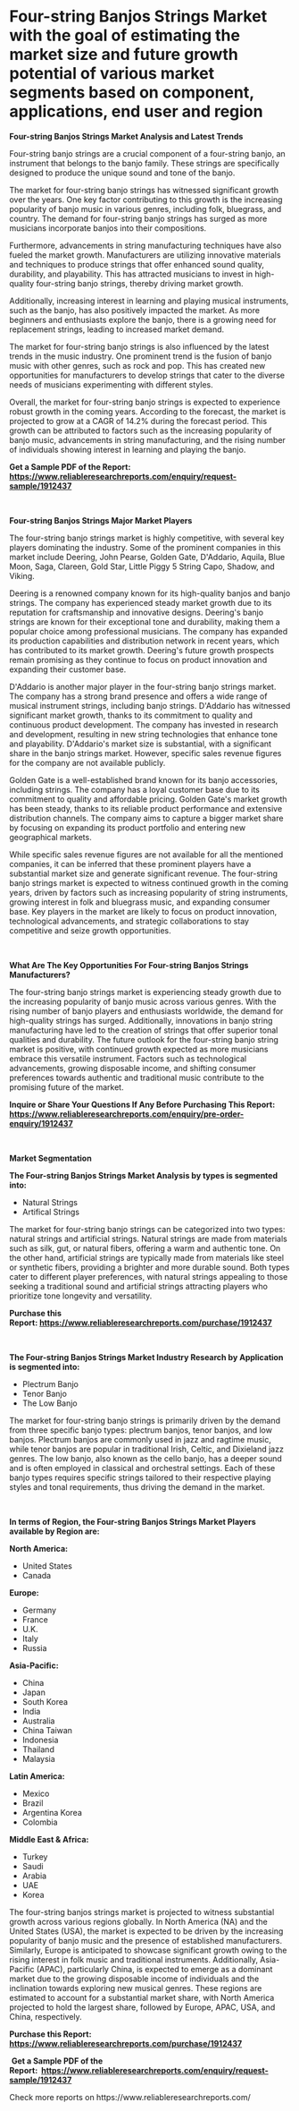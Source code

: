 <p><h1>Four-string Banjos Strings Market with the goal of estimating the market size and future growth potential of various market segments based on component, applications, end user and region</h1></p><p><strong>Four-string Banjos Strings Market Analysis and Latest Trends</strong></p>
<p><p>Four-string banjo strings are a crucial component of a four-string banjo, an instrument that belongs to the banjo family. These strings are specifically designed to produce the unique sound and tone of the banjo.</p><p>The market for four-string banjo strings has witnessed significant growth over the years. One key factor contributing to this growth is the increasing popularity of banjo music in various genres, including folk, bluegrass, and country. The demand for four-string banjo strings has surged as more musicians incorporate banjos into their compositions.</p><p>Furthermore, advancements in string manufacturing techniques have also fueled the market growth. Manufacturers are utilizing innovative materials and techniques to produce strings that offer enhanced sound quality, durability, and playability. This has attracted musicians to invest in high-quality four-string banjo strings, thereby driving market growth.</p><p>Additionally, increasing interest in learning and playing musical instruments, such as the banjo, has also positively impacted the market. As more beginners and enthusiasts explore the banjo, there is a growing need for replacement strings, leading to increased market demand.</p><p>The market for four-string banjo strings is also influenced by the latest trends in the music industry. One prominent trend is the fusion of banjo music with other genres, such as rock and pop. This has created new opportunities for manufacturers to develop strings that cater to the diverse needs of musicians experimenting with different styles.</p><p>Overall, the market for four-string banjo strings is expected to experience robust growth in the coming years. According to the forecast, the market is projected to grow at a CAGR of 14.2% during the forecast period. This growth can be attributed to factors such as the increasing popularity of banjo music, advancements in string manufacturing, and the rising number of individuals showing interest in learning and playing the banjo.</p></p>
<p><strong>Get a Sample PDF of the Report:&nbsp; <a href="https://www.reliableresearchreports.com/enquiry/request-sample/1912437">https://www.reliableresearchreports.com/enquiry/request-sample/1912437</a></strong></p>
<p>&nbsp;</p>
<p><strong>Four-string Banjos Strings Major Market Players</strong></p>
<p><p>The four-string banjo strings market is highly competitive, with several key players dominating the industry. Some of the prominent companies in this market include Deering, John Pearse, Golden Gate, D'Addario, Aquila, Blue Moon, Saga, Clareen, Gold Star, Little Piggy 5 String Capo, Shadow, and Viking. </p><p>Deering is a renowned company known for its high-quality banjos and banjo strings. The company has experienced steady market growth due to its reputation for craftsmanship and innovative designs. Deering's banjo strings are known for their exceptional tone and durability, making them a popular choice among professional musicians. The company has expanded its production capabilities and distribution network in recent years, which has contributed to its market growth. Deering's future growth prospects remain promising as they continue to focus on product innovation and expanding their customer base.</p><p>D'Addario is another major player in the four-string banjo strings market. The company has a strong brand presence and offers a wide range of musical instrument strings, including banjo strings. D'Addario has witnessed significant market growth, thanks to its commitment to quality and continuous product development. The company has invested in research and development, resulting in new string technologies that enhance tone and playability. D'Addario's market size is substantial, with a significant share in the banjo strings market. However, specific sales revenue figures for the company are not available publicly.</p><p>Golden Gate is a well-established brand known for its banjo accessories, including strings. The company has a loyal customer base due to its commitment to quality and affordable pricing. Golden Gate's market growth has been steady, thanks to its reliable product performance and extensive distribution channels. The company aims to capture a bigger market share by focusing on expanding its product portfolio and entering new geographical markets.</p><p>While specific sales revenue figures are not available for all the mentioned companies, it can be inferred that these prominent players have a substantial market size and generate significant revenue. The four-string banjo strings market is expected to witness continued growth in the coming years, driven by factors such as increasing popularity of string instruments, growing interest in folk and bluegrass music, and expanding consumer base. Key players in the market are likely to focus on product innovation, technological advancements, and strategic collaborations to stay competitive and seize growth opportunities.</p></p>
<p>&nbsp;</p>
<p><strong>What Are The Key Opportunities For Four-string Banjos Strings Manufacturers?</strong></p>
<p><p>The four-string banjo strings market is experiencing steady growth due to the increasing popularity of banjo music across various genres. With the rising number of banjo players and enthusiasts worldwide, the demand for high-quality strings has surged. Additionally, innovations in banjo string manufacturing have led to the creation of strings that offer superior tonal qualities and durability. The future outlook for the four-string banjo string market is positive, with continued growth expected as more musicians embrace this versatile instrument. Factors such as technological advancements, growing disposable income, and shifting consumer preferences towards authentic and traditional music contribute to the promising future of the market.</p></p>
<p><strong>Inquire or Share Your Questions If Any Before Purchasing This Report: <a href="https://www.reliableresearchreports.com/enquiry/pre-order-enquiry/1912437">https://www.reliableresearchreports.com/enquiry/pre-order-enquiry/1912437</a></strong></p>
<p>&nbsp;</p>
<p><strong>Market Segmentation</strong></p>
<p><strong>The Four-string Banjos Strings Market Analysis by types is segmented into:</strong></p>
<p><ul><li>Natural Strings</li><li>Artifical Strings</li></ul></p>
<p><p>The market for four-string banjo strings can be categorized into two types: natural strings and artificial strings. Natural strings are made from materials such as silk, gut, or natural fibers, offering a warm and authentic tone. On the other hand, artificial strings are typically made from materials like steel or synthetic fibers, providing a brighter and more durable sound. Both types cater to different player preferences, with natural strings appealing to those seeking a traditional sound and artificial strings attracting players who prioritize tone longevity and versatility.</p></p>
<p><strong>Purchase this Report:&nbsp;<a href="https://www.reliableresearchreports.com/purchase/1912437">https://www.reliableresearchreports.com/purchase/1912437</a></strong></p>
<p>&nbsp;</p>
<p><strong>The Four-string Banjos Strings Market Industry Research by Application is segmented into:</strong></p>
<p><ul><li>Plectrum Banjo</li><li>Tenor Banjo</li><li>The Low Banjo</li></ul></p>
<p><p>The market for four-string banjo strings is primarily driven by the demand from three specific banjo types: plectrum banjos, tenor banjos, and low banjos. Plectrum banjos are commonly used in jazz and ragtime music, while tenor banjos are popular in traditional Irish, Celtic, and Dixieland jazz genres. The low banjo, also known as the cello banjo, has a deeper sound and is often employed in classical and orchestral settings. Each of these banjo types requires specific strings tailored to their respective playing styles and tonal requirements, thus driving the demand in the market.</p></p>
<p>&nbsp;</p>
<p><strong>In terms of Region, the Four-string Banjos Strings Market Players available by Region are:</strong></p>
<p>
    <p> <strong> North America: </strong>
        <ul>
            <li>United States</li>
            <li>Canada</li>
        </ul>
        </p> 
    <p> <strong> Europe: </strong>
        <ul>
            <li>Germany</li>
            <li>France</li>
            <li>U.K.</li>
            <li>Italy</li>
            <li>Russia</li>
        </ul>
        </p> 
    <p> <strong> Asia-Pacific: </strong>
        <ul>
            <li>China</li>
            <li>Japan</li>
            <li>South Korea</li>
            <li>India</li>
            <li>Australia</li>
            <li>China Taiwan</li>
            <li>Indonesia</li>
            <li>Thailand</li>
            <li>Malaysia</li>
        </ul>
        </p> 
    <p> <strong> Latin America: </strong>
        <ul>
            <li>Mexico</li>
            <li>Brazil</li>
            <li>Argentina Korea</li>
            <li>Colombia</li>
        </ul>
        </p> 
    <p> <strong> Middle East & Africa: </strong>
        <ul>
            <li>Turkey</li>
            <li>Saudi</li>
            <li>Arabia</li>
            <li>UAE</li>
            <li>Korea</li>
        </ul>
    </p>
    </p>
<p><p>The four-string banjos strings market is projected to witness substantial growth across various regions globally. In North America (NA) and the United States (USA), the market is expected to be driven by the increasing popularity of banjo music and the presence of established manufacturers. Similarly, Europe is anticipated to showcase significant growth owing to the rising interest in folk music and traditional instruments. Additionally, Asia-Pacific (APAC), particularly China, is expected to emerge as a dominant market due to the growing disposable income of individuals and the inclination towards exploring new musical genres. These regions are estimated to account for a substantial market share, with North America projected to hold the largest share, followed by Europe, APAC, USA, and China, respectively.</p></p>
<p><strong>Purchase this Report: <a href="https://www.reliableresearchreports.com/purchase/1912437">https://www.reliableresearchreports.com/purchase/1912437</a></strong></p>
<p>&nbsp;<strong>Get a Sample PDF of the Report:&nbsp;&nbsp;<a href="https://www.reliableresearchreports.com/enquiry/request-sample/1912437">https://www.reliableresearchreports.com/enquiry/request-sample/1912437</a></strong></p>
<p><strong></strong></p>
<p>Check more reports on https://www.reliableresearchreports.com/</p>